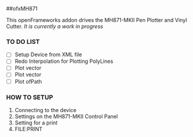 ##ofxMH871

This openFrameworks addon drives the MH871-MKII Pen Plotter and Vinyl Cutter. 
_It is currently a work in progress_
### TO DO LIST
-[ ] Setup Device from XML file
-[ ] Redo Interpolation for Plotting PolyLines
-[ ] Plot vector<ofPoints>
-[ ] Plot vector<ofVec2f>
-[ ] Plot ofPath

### HOW TO SETUP 

1. Connecting to the device
2. Settings on the MH871-MKII Control Panel
3. Setting for a print
4. FILE:PRINT
